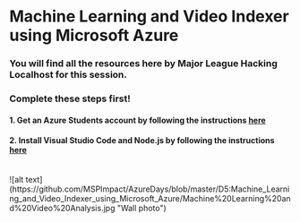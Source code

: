 # Machine Learning and Video Indexer using Microsoft Azure
 
### You will find all the resources here by Major League Hacking Localhost for this session.


### Complete these steps first!

#### 1. Get an Azure Students account by following the instructions [here](https://github.com/MSPImpact/AzureDays/blob/master/D5:Machine_Learning_and_Video_Indexer_using_Microsoft_Azure/azure_account/Azureacount.pdf)

#### 2. Install Visual Studio Code and Node.js by following the instructions [here](https://github.com/MSPImpact/AzureDays/blob/master/D5:Machine_Learning_and_Video_Indexer_using_Microsoft_Azure/Installations_instructions/Installations.pdf)
<br>
![alt text](https://github.com/MSPImpact/AzureDays/blob/master/D5:Machine_Learning_and_Video_Indexer_using_Microsoft_Azure/Machine%20Learning%20and%20Video%20Analysis.jpg "Wall photo")
